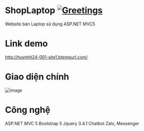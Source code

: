 # ShopLaptop [![Greetings](https://github.com/huynh140/ShopLaptop-1/actions/workflows/greetings.yml/badge.svg)](https://github.com/huynh140/ShopLaptop-1/actions/workflows/greetings.yml)
Website bán Laptop sử dụng ASP.NET MVC5
# Link demo
http://huynhit24-001-site1.btempurl.com/
# Giao diện chính
![image](https://user-images.githubusercontent.com/66912536/161455761-1b9fc175-7ddb-43d9-af2d-ba511c6bef20.png)
# Công nghệ
ASP.NET MVC 5
Bootstrap 5
Jquery 3.4.1
Chatbot Zalo, Messenger
